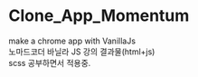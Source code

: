 # Clone_App_Momentum

make a chrome app with VanillaJs<br>
노마드코더 바닐라 JS 강의 결과물(html+js)<br>
scss 공부하면서 적용중.<br>
